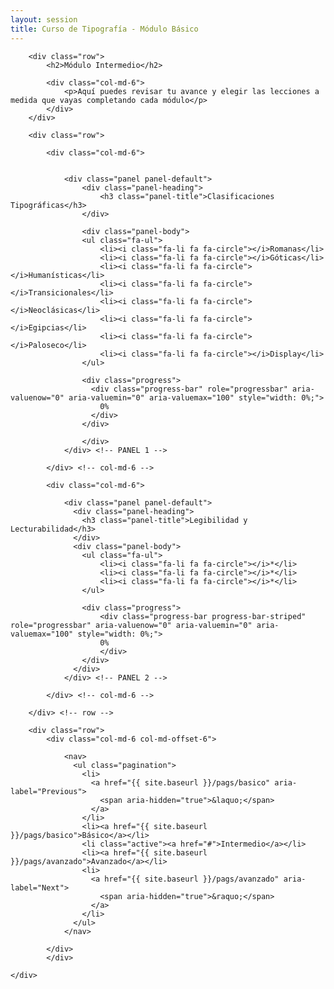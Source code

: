 ```yaml
---
layout: session
title: Curso de Tipografía - Módulo Básico
---
```


<!--
<div class="seccion uno">
	<div class="container">
		<h1>Curso <span class="merri">de</span> tipografía</h1>
	</div>
</div> --><!--JUMBOTRON -->

<div class="seccion dos inicial" id="seccion-1">
	<div class="container">

		<div class="row">
			<h2>Módulo Intermedio</h2>

			<div class="col-md-6">
				<p>Aquí puedes revisar tu avance y elegir las lecciones a medida que vayas completando cada módulo</p>
			</div>
		</div>

		<div class="row">
				
			<div class="col-md-6">
				
				
				<div class="panel panel-default">
					<div class="panel-heading">
						<h3 class="panel-title">Clasificaciones Tipográficas</h3>
					</div>

					<div class="panel-body">
					<ul class="fa-ul">
						<li><i class="fa-li fa fa-circle"></i>Romanas</li>
						<li><i class="fa-li fa fa-circle"></i>Góticas</li>
						<li><i class="fa-li fa fa-circle"></i>Humanísticas</li>
						<li><i class="fa-li fa fa-circle"></i>Transicionales</li>
						<li><i class="fa-li fa fa-circle"></i>Neoclásicas</li>
						<li><i class="fa-li fa fa-circle"></i>Egipcias</li>
						<li><i class="fa-li fa fa-circle"></i>Paloseco</li>
						<li><i class="fa-li fa fa-circle"></i>Display</li>
					</ul>

					<div class="progress">
					  <div class="progress-bar" role="progressbar" aria-valuenow="0" aria-valuemin="0" aria-valuemax="100" style="width: 0%;">
					    0%
					  </div>
					</div>

					</div>
				</div> <!-- PANEL 1 -->

			</div> <!-- col-md-6 -->
				
			<div class="col-md-6">

				<div class="panel panel-default">
				  <div class="panel-heading">
				    <h3 class="panel-title">Legibilidad y Lecturabilidad</h3>
				  </div>
				  <div class="panel-body">
				    <ul class="fa-ul">
						<li><i class="fa-li fa fa-circle"></i>*</li>
						<li><i class="fa-li fa fa-circle"></i>*</li>
						<li><i class="fa-li fa fa-circle"></i>*</li>
					</ul>

					<div class="progress">
						<div class="progress-bar progress-bar-striped" role="progressbar" aria-valuenow="0" aria-valuemin="0" aria-valuemax="100" style="width: 0%;">
					    0%
						</div>
					</div>
				  </div>
				</div> <!-- PANEL 2 -->

			</div> <!-- col-md-6 -->

		</div> <!-- row -->

		<div class="row">
			<div class="col-md-6 col-md-offset-6">

				<nav>
				  <ul class="pagination">
				    <li>
				      <a href="{{ site.baseurl }}/pags/basico" aria-label="Previous">
				        <span aria-hidden="true">&laquo;</span>
				      </a>
				    </li>
				    <li><a href="{{ site.baseurl }}/pags/basico">Básico</a></li>
				    <li class="active"><a href="#">Intermedio</a></li>
				    <li><a href="{{ site.baseurl }}/pags/avanzado">Avanzado</a></li>
				    <li>
				      <a href="{{ site.baseurl }}/pags/avanzado" aria-label="Next">
				        <span aria-hidden="true">&raquo;</span>
				      </a>
				    </li>
				  </ul>
				</nav>

			</div>
			</div>

	</div>
</div>
